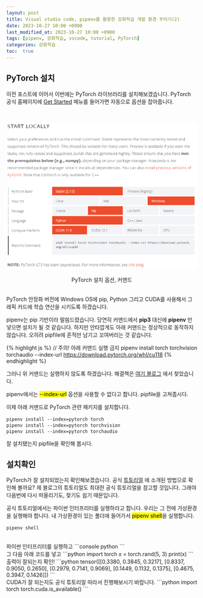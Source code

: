 ```yaml
---
layout: post
title: Visual studio code, pipenv를 활용한 강화학습 개발 환경 꾸리기(2)
date: 2023-10-27 10:00 +0900
last_modified_at: 2023-10-27 10:00 +0900
tags: [pipenv, 강화학습, vscode, tutorial, PyTorch]
categories: 강화학습
toc:  true
---
```


## PyTorch 설치

이전 포스트에 이어서 이번에는 PyTorch 라이브러리를 설치해보겠습니다.
PyTorch 공식 홈페이지에 [Get Started](https://pytorch.org/get-started/locally/) 메뉴를 들어가면 자동으로 옵션을 잡아줍니다.

<br/>

![torch_start](/assets/img/RL_2/torch_start.png "pytorch start page")
<center>PyTorch 설치 옵션, 커맨드</center>

<br/>

PyTorch 안정화 버전에 Windows OS에 pip, Python 그리고 CUDA를 사용해서 그래픽 카드에 학습 연산을 시키도록 하겠습니다.

pipenv는 pip 기반이라 말씀드렸습니다. 당연히 커맨드에서 __pip3__ 대신에 __pipenv__ 만 넣으면 설치가 될 것 같습니다.
하지만 안타깝게도 아래 커맨드는 정상적으로 동작하지 않습니다.
오히려 pipfile에 흔적만 남기고 꼬여버리는 것 같습니다.

{% highlight js %}
// 주의! 아래 커맨드 실행 금지
pipenv install torch torchvision torchaudio --index-url https://download.pytorch.org/whl/cu118
{% endhighlight %}

그러니 위 커맨드는 실행하지 않도록 하겠습니다.
해결책은 [여기 블로그](https://velog.io/@sihyeong671/Pipenv-PyTorch-%ED%99%98%EA%B2%BD%EC%84%A4%EC%A0%95) 에서 찾았습니다.

pipenv에서는 <mark>--index-url</mark> 옵션을 사용할 수 없다고 합니다.
pipfile을 고쳐줍시다.

이제 아래 커맨드로 PyTorch 관련 패키지를 설치합니다.

```console
pipenv install --index=pytorch torch
pipenv install --index=pytorch torchvision
pipenv install --index=pytorch torchaudio
```

잘 설치됐는지 pipfile을 확인해 봅시다.

## 설치확인

PyTorch가 잘 설치되었는지 확인해보겠습니다.
공식 [튜토리얼](https://pytorch.org/get-started/locally/#windows-verification) 에 소개된 방법으로 확인해 볼까요?
제 블로그의 튜토리얼도 최대한 공식 튜토리얼을 참고할 것입니다.
그래야 다음번에 다시 떠올리기도, 찾기도 쉽기 때문입니다.

공식 튜토리얼에서는 파이썬 인터프리터를 실행하라고 합니다.
우리는 그 전에 가상환경을 실행해야 합니다.
내 가상환경이 있는 폴더에 들어가서 <mark>pipenv shell</mark>을 실행합니다.

```console
pipenv shell
```

<br/>
파이썬 인터프리터를 실행하고
```console
python
```

<br/>
그 다음 아래 코드를 넣고
```python
import torch
x = torch.rand(5, 3)
print(x)
```
<br/>
출력이 잘되는지 확인!
```python
tensor([[0.3380, 0.3845, 0.3217],
        [0.8337, 0.9050, 0.2650],
        [0.2979, 0.7141, 0.9069],
        [0.1449, 0.1132, 0.1375],
        [0.4675, 0.3947, 0.1426]])
```

<br/>
CUDA가 잘 되는지도 공식 튜토리얼 따라서 진행해보시기 바랍니다.
```python
import torch
torch.cuda.is_available()
```
